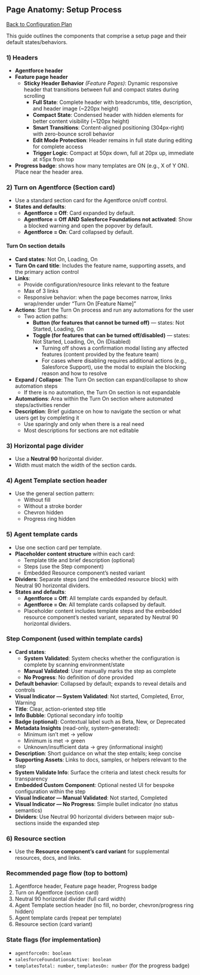 ## Page Anatomy: Setup Process

[Back to Configuration Plan](configuration_plan.md)

This guide outlines the components that comprise a setup page and their default states/behaviors.

### 1) Headers

- **Agentforce header**
- **Feature page header**
  - **Sticky Header Behavior** *(Feature Pages)*: Dynamic responsive header that transitions between full and compact states during scrolling
    - **Full State**: Complete header with breadcrumbs, title, description, and header image (~220px height)
    - **Compact State**: Condensed header with hidden elements for better content visibility (~120px height)
    - **Smart Transitions**: Content-aligned positioning (304px-right) with zero-bounce scroll behavior
    - **Edit Mode Protection**: Header remains in full state during editing for complete access
    - **Trigger Logic**: Compact at 50px down, full at 20px up, immediate at ≤5px from top
- **Progress badge**: shows how many templates are ON (e.g., X of Y ON). Place near the header area.

### 2) Turn on Agentforce (Section card)

- Use a standard section card for the Agentforce on/off control.
- **States and defaults**:
  - **Agentforce = Off**: Card expanded by default.
  - **Agentforce = Off AND Salesforce Foundations not activated**: Show a blocked warning and open the popover by default.
  - **Agentforce = On**: Card collapsed by default.

#### Turn On section details

- **Card states**: Not On, Loading, On
- **Turn On card title**: Includes the feature name, supporting assets, and the primary action control
- **Links**:
  - Provide configuration/resource links relevant to the feature
  - Max of 3 links
  - Responsive behavior: when the page becomes narrow, links wrap/render under “Turn On [Feature Name]”
- **Actions**: Start the Turn On process and run any automations for the user
  - Two action paths:
    - **Button (for features that cannot be turned off)** — states: Not Started, Loading, On
    - **Toggle (for features that can be turned off/disabled)** — states: Not Started, Loading, On, On (Disabled)
      - Turning off shows a confirmation modal listing any affected features (content provided by the feature team)
      - For cases where disabling requires additional actions (e.g., Salesforce Support), use the modal to explain the blocking reason and how to resolve
- **Expand / Collapse**: The Turn On section can expand/collapse to show automation steps
  - If there is no automation, the Turn On section is not expandable
- **Automations**: Area within the Turn On section where automated steps/activities render
- **Description**: Brief guidance on how to navigate the section or what users get by completing it
  - Use sparingly and only when there is a real need
  - Most descriptions for sections are not editable

### 3) Horizontal page divider

- Use a **Neutral 90** horizontal divider.
- Width must match the width of the section cards.

### 4) Agent Template section header

- Use the general section pattern:
  - Without fill
  - Without a stroke border
  - Chevron hidden
  - Progress ring hidden

### 5) Agent template cards

- Use one section card per template.
- **Placeholder content structure** within each card:
  - Template title and brief description (optional)
  - Steps (use the Step component)
  - Embedded Resource component’s nested variant
- **Dividers**: Separate steps (and the embedded resource block) with Neutral 90 horizontal dividers.
- **States and defaults**:
  - **Agentforce = Off**: All template cards expanded by default.
  - **Agentforce = On**: All template cards collapsed by default.
  - Placeholder content includes template steps and the embedded resource component’s nested variant, separated by Neutral 90 horizontal dividers.

### Step Component (used within template cards)

- **Card states**:
  - **System Validated**: System checks whether the configuration is complete by scanning environment/state
  - **Manual Validated**: User manually marks the step as complete
  - **No Progress**: No definition of done provided
- **Default behavior**: Collapsed by default; expands to reveal details and controls
- **Visual Indicator — System Validated**: Not started, Completed, Error, Warning
- **Title**: Clear, action-oriented step title
- **Info Bubble**: Optional secondary info tooltip
- **Badge (optional)**: Contextual label such as Beta, New, or Deprecated
- **Metadata Insights** (read-only, system-generated):
  - Minimum isn’t met → yellow
  - Minimum is met → green
  - Unknown/insufficient data → grey (informational insight)
- **Description**: Short guidance on what the step entails; keep concise
- **Supporting Assets**: Links to docs, samples, or helpers relevant to the step
- **System Validate Info**: Surface the criteria and latest check results for transparency
- **Embedded Custom Component**: Optional nested UI for bespoke configuration within the step
- **Visual Indicator — Manual Validated**: Not started, Completed
- **Visual Indicator — No Progress**: Simple bullet indicator (no status semantics)
- **Dividers**: Use Neutral 90 horizontal dividers between major sub-sections inside the expanded step

### 6) Resource section

- Use the **Resource component’s card variant** for supplemental resources, docs, and links.

### Recommended page flow (top to bottom)

1. Agentforce header, Feature page header, Progress badge
2. Turn on Agentforce (section card)
3. Neutral 90 horizontal divider (full card width)
4. Agent Template section header (no fill, no border, chevron/progress ring hidden)
5. Agent template cards (repeat per template)
6. Resource section (card variant)

### State flags (for implementation)

- `agentforceOn: boolean`
- `salesforceFoundationsActive: boolean`
- `templatesTotal: number`, `templatesOn: number` (for the progress badge)


